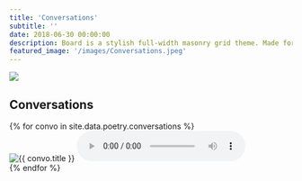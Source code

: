 ```yaml
---
title: 'Conversations'
subtitle: ''
date: 2018-06-30 00:00:00
description: Board is a stylish full-width masonry grid theme. Made for designers, artists, photographers and developers to show off their best work.
featured_image: '/images/Conversations.jpeg'
---
```


![](/Lets-s-Act.github.io/images/Conversations.jpeg)

## Conversations

<div class="gallery" data-columns="3">
    {% for convo in site.data.poetry.conversations %} 
        <div class="item">
            <img src="https://let-s-act.github.io/Lets-s-Act.github.io/images/{{convo.image}}" alt="{{ convo.title }}"/>
            <audio controls src="https://lets-act.s3.us-east-2.amazonaws.com/{{convo.audio}}" type="audio/mpeg" />
        </div>
    {% endfor %}
</div>